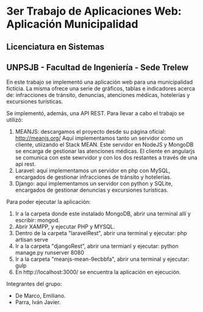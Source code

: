 # 3er Trabajo de Aplicaciones Web: Aplicación Municipalidad
## Licenciatura en Sistemas 
## UNPSJB - Facultad de Ingeniería - Sede Trelew 

En este trabajo se implementó una aplicación web para una municipalidad ficticia. La misma ofrece una serie de gráficos, tablas e indicadores acerca de: infracciones de tránsito, denuncias, atenciones médicas, hotelerías y excursiones turísticas.

Se implementó, además, una API REST. 
Para llevar a cabo el trabajo se utilizó:
1. MEANJS: descargamos el proyecto desde su página oficial: http://meanjs.org/
Aquí implementamos tanto un servidor como un cliente, utiizando el Stack MEAN. Este servidor en NodeJS y MongoDB se encarga de gestionar las atenciones médicas. El cliente en angularjs se comunica con este sewrvidor y con los dos restantes a través de una api rest.
2. Laravel: aquí implementamos un servidor en php con MySQL, encargados de gestionar infracciones de tránsito y hotelerías.
3. Django: aquí implementamos un servidor con python y SQLite, encargados de gestionar denuncias y excursiones turísticas.

Para poder ejecutar la aplicación:
1. Ir a la carpeta donde este instalado MongoDB, abrir una terminal allí y escribir: mongod.
2. Abrir XAMPP, y ejecutar PHP y MYSQL.
3. Dentro de la carpeta "laravelRest", abrir una terminal y ejecutar: php artisan serve
4. Ir a la carpeta "djangoRest", abrir una termianl y ejecutar: python manage.py runserver 8080
5. Ir a la carpeta "meanjs-mean-9ecbbfa", abrir una terminal y ejecutar: gulp
6. En http://localhost:3000/ se encuentra la aplicación en ejecución.

Integrantes del grupo:
- De Marco, Emiliano.
- Parra, Iván Javier.
